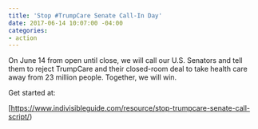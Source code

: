 ```yaml
---
title: 'Stop #TrumpCare Senate Call-In Day'
date: 2017-06-14 10:07:00 -04:00
categories:
- action
---
```


On June 14 from open until close, we will call our U.S. Senators and tell them to reject TrumpCare and their closed-room deal to take health care away from 23 million people. Together, we will win.

Get started at:

[https://www.indivisibleguide.com/resource/stop-trumpcare-senate-call-script/)
